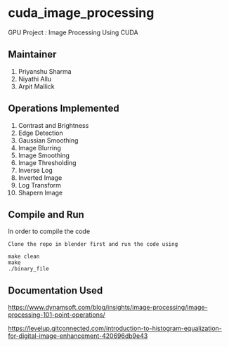 # cuda_image_processing
GPU Project : Image Processing Using CUDA


## Maintainer

1. Priyanshu Sharma
2. Niyathi Allu
3. Arpit Mallick

## Operations Implemented

1. Contrast and Brightness
2. Edge Detection
3. Gaussian Smoothing
4. Image Blurring
5. Image Smoothing
6. Image Thresholding
7. Inverse Log
8. Inverted Image
9. Log Transform
10. Shapern Image


## Compile and Run

In order to compile the code 

```
Clone the repo in blender first and run the code using

make clean
make
./binary_file
```

## Documentation Used

https://www.dynamsoft.com/blog/insights/image-processing/image-processing-101-point-operations/

https://levelup.gitconnected.com/introduction-to-histogram-equalization-for-digital-image-enhancement-420696db9e43